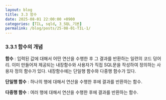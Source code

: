 ```yaml
---
layout: blog
title: 3.3 함수
date: 2025-08-01 22:00:00 +0900
categories: [TIL, sqld, 3_SQL_기본]
permalink: /blog/posts/25-08-01-TIL-1/
---
```


### 3.3.1 함수의 개념

**함수** : 입력된 값에 대해서 어떤 연산을 수행한 후 그 결과를 반환하는 일련의 코드 덩어리. 이미 만들어져 제공되는 내장함수와 사용자가 직접 SQL문을 작성하여 정의하는 사용자 정의 함수가 있다. 내장함수에는 단일행 함수와 다중행 함수가 있다.

**단일행 함수** : 하나의 행에 대해서 연산을 수행한 후에 결과를 반환하는 함수.

**다중행 함수** : 여러 행에 대해서 연산을 수행한 후에 결과를 반환하는 함수.
